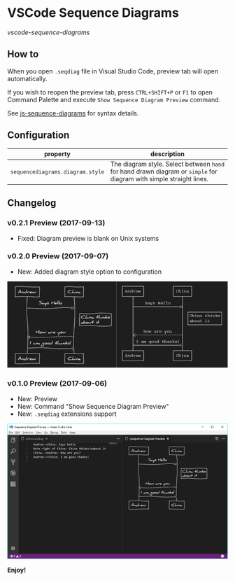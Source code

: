 # VSCode Sequence Diagrams
_vscode-sequence-diagrams_

## How to

When you open `.seqdiag` file in Visual Studio Code, preview tab will open automatically. 

If you wish to reopen the preview tab, press `CTRL+SHIFT+P` or `F1` to open Command Palette and execute `Show Sequence Diagram Preview` command.

See [js-sequence-diagrams](https://bramp.github.io/js-sequence-diagrams/) for syntax details.

## Configuration

| property                         | description                              |
|----------------------------------|------------------------------------------|
| `sequencediagrams.diagram.style` | The diagram style. Select between `hand` for hand drawn diagram or `simple` for diagram with simple straight lines. |

## Changelog

### v0.2.1 Preview (2017-09-13)
- Fixed: Diagram preview is blank on Unix systems

### v0.2.0 Preview (2017-09-07)
- New: Added diagram style option to configuration 

![v0.2.0 Perview Screenshot](images/Demo0.2.0.png)

### v0.1.0 Preview (2017-09-06)
- New: Preview
- New: Command "Show Sequence Diagram Preview"
- New: `.seqdiag` extensions support

![v0.1.0 Preview Screenshot](images/Demo0.1.0.png)

**Enjoy!**
